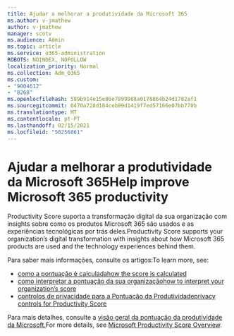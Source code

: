 ```yaml
---
title: Ajudar a melhorar a produtividade da Microsoft 365
ms.author: v-jmathew
author: v-jmathew
manager: scotv
ms.audience: Admin
ms.topic: article
ms.service: o365-administration
ROBOTS: NOINDEX, NOFOLLOW
localization_priority: Normal
ms.collection: Adm_O365
ms.custom:
- "9004612"
- "8268"
ms.openlocfilehash: 599b914e15e86e7899988a0178864b24d1782af1
ms.sourcegitcommit: 0470a728d184ceb89d1419f7ed57166e07bb778b
ms.translationtype: MT
ms.contentlocale: pt-PT
ms.lasthandoff: 02/15/2021
ms.locfileid: "50256861"
---
```

# <a name="help-improve-microsoft-365-productivity"></a><span data-ttu-id="d3827-102">Ajudar a melhorar a produtividade da Microsoft 365</span><span class="sxs-lookup"><span data-stu-id="d3827-102">Help improve Microsoft 365 productivity</span></span>

<span data-ttu-id="d3827-103">Productivity Score suporta a transformação digital da sua organização com insights sobre como os produtos Microsoft 365 são usados e as experiências tecnológicas por trás deles.</span><span class="sxs-lookup"><span data-stu-id="d3827-103">Productivity Score supports your organization’s digital transformation with insights about how Microsoft 365 products are used and the technology experiences behind them.</span></span>

<span data-ttu-id="d3827-104">Para saber mais informações, consulte os artigos:</span><span class="sxs-lookup"><span data-stu-id="d3827-104">To learn more, see:</span></span>

- [<span data-ttu-id="d3827-105">como a pontuação é calculada</span><span class="sxs-lookup"><span data-stu-id="d3827-105">how the score is calculated</span></span>](https://docs.microsoft.com/microsoft-365/admin/productivity/productivity-score)
- [<span data-ttu-id="d3827-106">como interpretar a pontuação da sua organização</span><span class="sxs-lookup"><span data-stu-id="d3827-106">how to interpret your organization’s score</span></span>](https://docs.microsoft.com/microsoft-365/admin/productivity/productivity-score)
- [<span data-ttu-id="d3827-107">controlos de privacidade para a Pontuação da Produtividade</span><span class="sxs-lookup"><span data-stu-id="d3827-107">privacy controls for Productivity Score</span></span>](https://docs.microsoft.com/microsoft-365/admin/productivity/privacy)

<span data-ttu-id="d3827-108">Para mais detalhes, consulte a [visão geral da pontuação da produtividade da Microsoft.](https://docs.microsoft.com/microsoft-365/admin/productivity/productivity-score)</span><span class="sxs-lookup"><span data-stu-id="d3827-108">For more details, see [Microsoft Productivity Score Overview](https://docs.microsoft.com/microsoft-365/admin/productivity/productivity-score).</span></span>
